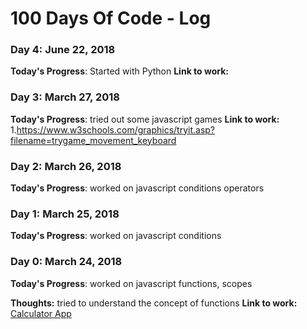# 100 Days Of Code - Log
### Day 4: June 22, 2018

**Today's Progress**: Started with Python
**Link to work:**

### Day 3: March 27, 2018

**Today's Progress**: tried out some javascript games
**Link to work:**
1.https://www.w3schools.com/graphics/tryit.asp?filename=trygame_movement_keyboard

### Day 2: March 26, 2018

**Today's Progress**: worked on javascript conditions operators

### Day 1: March 25, 2018

**Today's Progress**: worked on javascript conditions 


### Day 0: March 24, 2018

**Today's Progress**: worked on javascript functions, scopes

**Thoughts:**  tried to understand the concept of functions
**Link to work:** [Calculator App](http://www.example.com)
